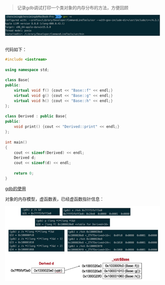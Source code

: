 > 记录gdb调试打印一个类对象的内存分布的方法，方便回顾

<div align="center"> <img src="../pic/g++-version.png"/> </div>

<br>

代码如下：

```c++
#include <iostream>

using namespace std;

class Base{
public:
    virtual void f() {cout << "Base::f" << endl;}
    virtual void g() {cout << "Base::g" << endl;}
    virtual void h() {cout << "Base::h" << endl;}
};

class Derived : public Base{
public:
    void print() {cout << "Derived::print" << endl;}
};

int main()
{
    cout << sizeof(Derived) << endl;
    Derived d;
    cout << sizeof(d) << endl;

    return 0;
}
```

[gdb的使用](https://github.com/arkingc/note/blob/master/Linux/Linux%E5%B8%B8%E7%94%A8%E5%91%BD%E4%BB%A4.md#3%E8%B0%83%E8%AF%95%E5%B7%A5%E5%85%B7gdb)

对象的内存模型，虚函数表，已经虚函数指针信息：

<div align="center"> <img src="../pic/c++-mode-exp.png"/> </div>